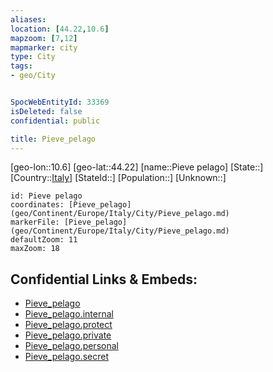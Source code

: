 ```yaml
---
aliases: 
location: [44.22,10.6]
mapzoom: [7,12] 
mapmarker: city 
type: City
tags:
- geo/City


SpocWebEntityId: 33369
isDeleted: false
confidential: public

title: Pieve_pelago
---
```

[geo-lon::10.6]
[geo-lat::44.22]
[name::Pieve pelago]
[State::]
[Country::[Italy](geo/Continent/Europe/Italy.md)]
[StateId::]
[Population::]
[Unknown::]


```leaflet
id: Pieve pelago
coordinates: [Pieve_pelago](geo/Continent/Europe/Italy/City/Pieve_pelago.md)
markerFile: [Pieve_pelago](geo/Continent/Europe/Italy/City/Pieve_pelago.md)
defaultZoom: 11 
maxZoom: 18
```


## Confidential Links & Embeds: 
- [Pieve_pelago](../../../../../../_public/geo/Continent/Europe/Italy/City/Pieve_pelago.md) 
- [Pieve_pelago.internal](../../../../../../_internal/geo/Continent/Europe/Italy/City/Pieve_pelago.internal.md) 
- [Pieve_pelago.protect](../../../../../../_protect/geo/Continent/Europe/Italy/City/Pieve_pelago.protect.md) 
- [Pieve_pelago.private](../../../../../../_private/geo/Continent/Europe/Italy/City/Pieve_pelago.private.md) 
- [Pieve_pelago.personal](../../../../../../_personal/geo/Continent/Europe/Italy/City/Pieve_pelago.personal.md) 
- [Pieve_pelago.secret](../../../../../../_secret/geo/Continent/Europe/Italy/City/Pieve_pelago.secret.md) 

